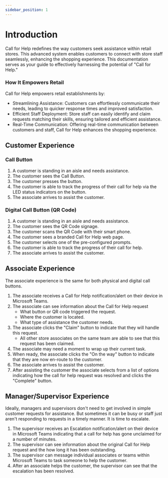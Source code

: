 ```yaml
---
sidebar_position: 1
---
```


# Introduction
Call for Help redefines the way customers seek assistance within retail stores. This advanced system enables customers to connect with store staff seamlessly, enhancing the shopping experience. This documentation serves as your guide to effectively harnessing the potential of "Call for Help."

### How It Empowers Retail

Call for Help empowers retail establishments by:
- Streamlining Assistance: Customers can effortlessly communicate their needs, leading to quicker response times and improved satisfaction.
- Efficient Staff Deployment: Store staff can easily identify and claim requests matching their skills, ensuring tailored and efficient assistance.
- Real-Time Communication: Offering real-time communication between customers and staff, Call for Help enhances the shopping experience.

## Customer Experience
### Call Button
1. A customer is standing in an aisle and needs assistance.
2. The customer sees the Call Button.
3. The customer presses the button.
4. The customer is able to track the progress of their call for help via the LED status indicators on the button.
5. The associate arrives to assist the customer.

### Digital Call Button (QR Code)
1. A customer is standing in an aisle and needs assistance.
2. The customer sees the QR Code signage.
3. The customer scans the QR Code with their smart phone.
4. The customer sees a branded Call for Help web page.
5. The customer selects one of the pre-configured prompts.
6. The customer is able to track the progress of their call for help.
7. The associate arrives to assist the customer.

## Associate Experience
The associate experience is the same for both physical and digital call buttons.
1. The associate receives a Call for Help notification/alert on their device in Microsoft Teams.
2. The associate can see information about the Call for Help request
   - What button or QR code triggered the request.
   - Where the customer is located.
   - What type of assistance the customer needs.
3. The associate clicks the "Claim" button to indicate that they will handle this request.
   - All other store associates on the same team are able to see that this request has been claimed.
4. The associate may need a moment to wrap up their current task.
5. When ready, the associate clicks the "On the way" button to indicate that they are now en-route to the customer.
6. The associate arrives to assist the customer.
7. After assisting the customer the associate selects from a list of options indicating how the call for help request was resolved and clicks the "Complete" button.

## Manager/Supervisor Experience
Ideally, managers and supervisors don't need to get involved in simple customer requests for assistance. But sometimes it can be busy or staff just aren't responding to requests in a timely manner. It is time to escalate.
1. The supervisor receives an Escalation notification/alert on their device in Microsoft Teams indicating that a call for help has gone unclaimed for a number of minutes.
2. The supervisor can see information about the original Call for Help request and the how long it has been outstanding.
3. The supervisor can message individual associates or teams within Microsoft Teams to task someone to help the customer.
4. After an associate helps the customer, the supervisor can see that the escalation has been resolved.